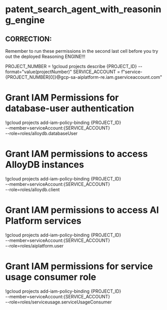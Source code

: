 # patent_search_agent_with_reasoning_engine

## CORRECTION:

Remember to run these permissions in the second last cell before you try out the deployed Reasoning ENGINE!!!

PROJECT_NUMBER = !gcloud projects describe {PROJECT_ID} --format="value(projectNumber)"
SERVICE_ACCOUNT = f"service-{PROJECT_NUMBER[0]}@gcp-sa-aiplatform-re.iam.gserviceaccount.com"

# Grant IAM Permissions for database-user authentication
!gcloud projects add-iam-policy-binding {PROJECT_ID} \
    --member=serviceAccount:{SERVICE_ACCOUNT} \
    --role=roles/alloydb.databaseUser

# Grant IAM permissions to access AlloyDB instances
!gcloud projects add-iam-policy-binding {PROJECT_ID} \
    --member=serviceAccount:{SERVICE_ACCOUNT} \
    --role=roles/alloydb.client

# Grant IAM permissions to access AI Platform services
!gcloud projects add-iam-policy-binding {PROJECT_ID} \
    --member=serviceAccount:{SERVICE_ACCOUNT}  \
    --role=roles/aiplatform.user

# Grant IAM permissions for service usage consumer role
!gcloud projects add-iam-policy-binding {PROJECT_ID} \
    --member=serviceAccount:{SERVICE_ACCOUNT}  \
    --role=roles/serviceusage.serviceUsageConsumer
